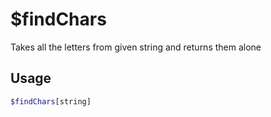 # $findChars

Takes all the letters from given string and returns them alone

## Usage

```bash
$findChars[string]
```

